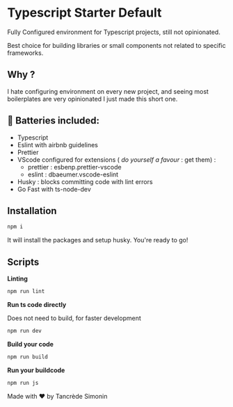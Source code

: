 # Typescript Starter Default

Fully Configured environment for Typescript projects, still not opinionated.

Best choice for building libraries or small components not related to specific frameworks.

## Why ?

I hate configuring environment on every new project, and seeing most boilerplates are very opinionated I just made this short one.

## 💎 Batteries included:

- Typescript
- Eslint with airbnb guidelines
- Prettier
- VScode configured for extensions ( *do yourself a favour* : get them) :
  - prettier : esbenp.prettier-vscode
  - eslint : dbaeumer.vscode-eslint
- Husky : blocks committing code with lint errors
- Go Fast with ts-node-dev

## Installation

```sh
npm i
```

It will install the packages and setup husky.
You're ready to go!

## Scripts

**Linting**

```sh
npm run lint
```

**Run ts code directly**

Does not need to build, for faster development

```sh
npm run dev
```

**Build your code**

```sh
npm run build
```

**Run your buildcode**

```sh
npm run js
```


Made with ❤ by Tancrède Simonin
